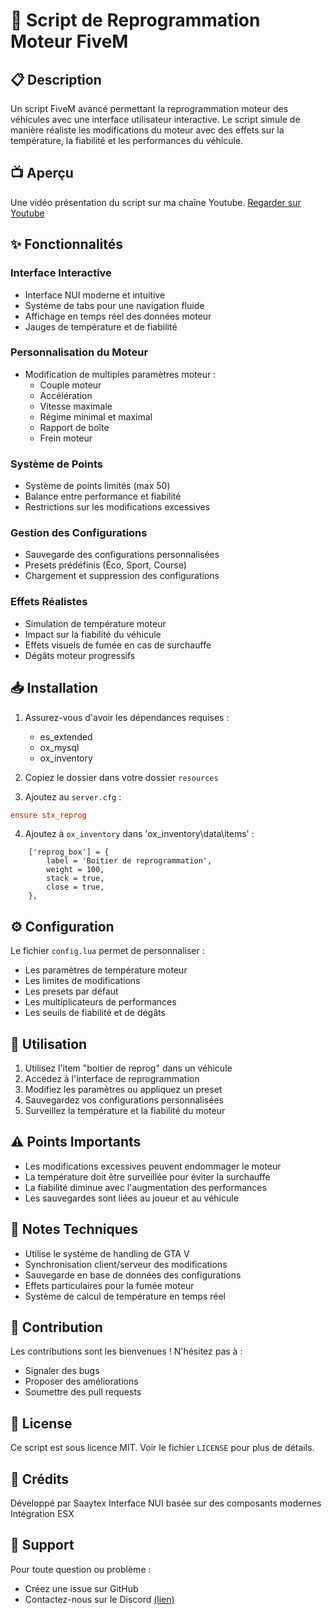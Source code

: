 # 🚗 Script de Reprogrammation Moteur FiveM

## 📋 Description
Un script FiveM avancé permettant la reprogrammation moteur des véhicules avec une interface utilisateur interactive. Le script simule de manière réaliste les modifications du moteur avec des effets sur la température, la fiabilité et les performances du véhicule.

## 📺 Aperçu
Une vidéo présentation du script sur ma chaîne Youtube.
[Regarder sur Youtube](https://youtu.be/z5v_-WWEmcQ)

## ✨ Fonctionnalités

### Interface Interactive
- Interface NUI moderne et intuitive
- Système de tabs pour une navigation fluide
- Affichage en temps réel des données moteur
- Jauges de température et de fiabilité

### Personnalisation du Moteur
- Modification de multiples paramètres moteur :
  - Couple moteur
  - Accélération
  - Vitesse maximale
  - Régime minimal et maximal
  - Rapport de boîte
  - Frein moteur

### Système de Points
- Système de points limités (max 50)
- Balance entre performance et fiabilité
- Restrictions sur les modifications excessives

### Gestion des Configurations
- Sauvegarde des configurations personnalisées
- Presets prédéfinis (Éco, Sport, Course)
- Chargement et suppression des configurations

### Effets Réalistes
- Simulation de température moteur
- Impact sur la fiabilité du véhicule
- Effets visuels de fumée en cas de surchauffe
- Dégâts moteur progressifs

## 📥 Installation

1. Assurez-vous d'avoir les dépendances requises :
   - es_extended
   - ox_mysql
   - ox_inventory

2. Copiez le dossier dans votre dossier `resources`

3. Ajoutez au `server.cfg` :
```cfg
ensure stx_reprog
```

4. Ajoutez à `ox_inventory` dans 'ox_inventory\data\items' :
```
	['reprog_box'] = {
		label = 'Boitier de reprogrammation',
		weight = 100,
		stack = true,
		close = true,
	},
```

## ⚙️ Configuration

Le fichier `config.lua` permet de personnaliser :
- Les paramètres de température moteur
- Les limites de modifications
- Les presets par défaut
- Les multiplicateurs de performances
- Les seuils de fiabilité et de dégâts

## 🔧 Utilisation

1. Utilisez l'item "boitier de reprog" dans un véhicule
2. Accédez à l'interface de reprogrammation
3. Modifiez les paramètres ou appliquez un preset
4. Sauvegardez vos configurations personnalisées
5. Surveillez la température et la fiabilité du moteur

## ⚠️ Points Importants

- Les modifications excessives peuvent endommager le moteur
- La température doit être surveillée pour éviter la surchauffe
- La fiabilité diminue avec l'augmentation des performances
- Les sauvegardes sont liées au joueur et au véhicule

## 📝 Notes Techniques

- Utilise le système de handling de GTA V
- Synchronisation client/serveur des modifications
- Sauvegarde en base de données des configurations
- Effets particulaires pour la fumée moteur
- Système de calcul de température en temps réel

## 🤝 Contribution

Les contributions sont les bienvenues ! N'hésitez pas à :
- Signaler des bugs
- Proposer des améliorations
- Soumettre des pull requests

## 📜 License

Ce script est sous licence MIT. Voir le fichier `LICENSE` pour plus de détails.

## 🙏 Crédits

Développé par Saaytex
Interface NUI basée sur des composants modernes
Intégration ESX

## 🔧 Support

Pour toute question ou problème :
- Créez une issue sur GitHub
- Contactez-nous sur le Discord [(lien)](https://discord.gg/SQK49qBUJU)

